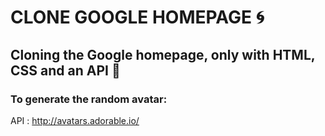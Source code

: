 # CLONE GOOGLE HOMEPAGE 🌀

## Cloning the Google homepage, only with HTML, CSS and an API 🚀

### To generate the random avatar:

API : http://avatars.adorable.io/








